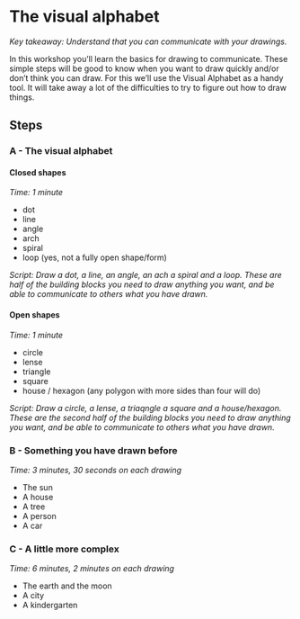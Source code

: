 # The visual alphabet

*Key takeaway: Understand that you can communicate with your drawings.*

In this workshop you’ll learn the basics for drawing to communicate. These simple steps will be good to know when you want to draw quickly and/or don’t think you can draw. For this we’ll use the Visual Alphabet as a handy tool. It will take away a lot of the difficulties to try to figure out how to draw things.

## Steps

### A - The visual alphabet

#### Closed shapes

*Time: 1 minute*

* dot
* line
* angle
* arch
* spiral
* loop (yes, not a fully open shape/form)

*Script: Draw a dot, a line, an angle, an ach a spiral and a loop. These are half of the building blocks you need to draw anything you want, and be able to communicate to others what you have drawn.*

#### Open shapes

*Time: 1 minute* 

* circle
* lense
* triangle
* square
* house / hexagon (any polygon with more sides than four will do)

*Script: Draw a circle, a lense, a triaqngle a square and a house/hexagon. These are the second half of the building blocks you need to draw anything you want, and be able to communicate to others what you have drawn.*

### B - Something you have drawn before

*Time: 3 minutes, 30 seconds on each drawing*

* The sun
* A house
* A tree
* A person
* A car

### C - A little more complex

*Time: 6 minutes, 2 minutes on each drawing*

* The earth and the moon
* A city
* A kindergarten


